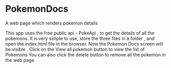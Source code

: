 # PokemonDocs
A web page which renders pokemon details 

This app uses the free public api - PokeApi , to get the details of all the pokemons.
  It is very simple to use, store the three files in a folder , and open the index.html file in the browser.
  Now the Pokemon Docs screen will be visible .
  Click on the View all pokemon button to view the list of Pokemons
  You can also click the delete button to remove all the pokemon in the web page.
